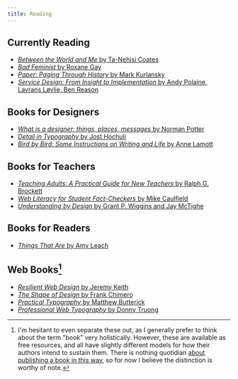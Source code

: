 ```yaml
---
title: Reading
---
```


Currently Reading
-----------------

* [<cite>Between the World and Me</cite> by Ta-Nehisi Coates](https://www.goodreads.com/book/show/25489625-between-the-world-and-me)
* [<cite>Bad Feminist</cite> by Roxane Gay](https://www.goodreads.com/book/show/18813642-bad-feminist)
* [<cite>Paper: Paging Through History</cite> by Mark Kurlansky](https://www.goodreads.com/book/show/32191697-paper)
* [<cite>Service Design: From Insight to Implementation</cite> by Andy Polaine, Lavrans Løvlie, Ben Reason](http://rosenfeldmedia.com/books/service-design/)


Books for Designers
-------------------

* [<cite>What is a designer: things, places, messages</cite> by Norman Potter](https://hyphenpress.co.uk/products/books/978-0-907259-16-9)
* [<cite>Detail in Typography</cite> by Jost Hochuli](http://editions-b42.com/books/detail-typography/)
* [<cite>Bird by Bird: Some Instructions on Writing and Life</cite> by Anne Lamott](https://www.goodreads.com/book/show/12543.Bird_by_Bird)


Books for Teachers
------------------

* [<cite>Teaching Adults: A Practical Guide for New Teachers</cite> by Ralph G. Brockett](http://www.wiley.com/WileyCDA/WileyTitle/productCd-1118903412.html)
* [<cite>Web Literacy for Student Fact-Checkers</cite> by Mike Caulfield](https://webliteracy.pressbooks.com/)
* [<cite>Understanding by Design</cite> by Grant P. Wiggins and Jay McTighe](http://www.indiebound.org/book/9781416600350)


Books for Readers
-----------------

* [<cite>Things That Are</cite> by Amy Leach](https://milkweed.org/book/things-that-are)


Web Books[^webbooks]
--------------------

* [<cite>Resilient Web Design</cite> by Jeremy Keith](https://resilientwebdesign.com)
* [<cite>The Shape of Design</cite> by Frank Chimero](http://shapeofdesignbook.com)
* [<cite>Practical Typography</cite> by Matthew Butterick](http://practicaltypography.com)
* [<cite>Professional Web Typography</cite> by Donny Truong](https://prowebtype.com)



[^webbooks]: I'm hesitant to even separate these out, as I generally prefer to think about the term "book" very holistically. However, these are available as free resources, and all have slightly different models for how their authors intend to sustain them. There is nothing quotidian [about publishing a book in this way](/webbooks/), so for now I believe the distinction is worthy of note.

